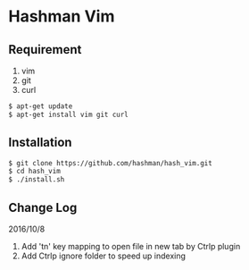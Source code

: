 # Hashman Vim

## Requirement
1. vim
2. git
3. curl

```bash
$ apt-get update
$ apt-get install vim git curl
```

## Installation

```bash
$ git clone https://github.com/hashman/hash_vim.git
$ cd hash_vim
$ ./install.sh
```

## Change Log

2016/10/8
1. Add 'tn' key mapping to open file in new tab by Ctrlp plugin
2. Add Ctrlp ignore folder to speed up indexing
